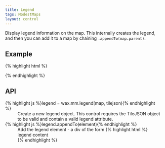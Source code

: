 ```yaml
---
title: Legend
tags: ModestMaps
layout: control
---
```


Display legend information on the map. This internally creates the legend,
and then you can add it to a map by chaining `.appendTo(map.parent)`.

## Example

{% highlight html %}
<div id='map-div'></div>
<script>
var mm = com.modestmaps;
wax.tilejson(
  'http://tiles.mapbox.com/mapbox/api/Tileset/geography-class',
  function(tilejson) {
    var m = new mm.Map('map-div',
      new wax.mm.connector(tilejson),
      new mm.Point(240,120));
    wax.mm.legend(m, tilejson).appendTo(m.parent);
    m.setCenterZoom(new mm.Location(39, -98), 2);
  }
);
</script>
{% endhighlight %}

## API

<dl>
  <dt>{% highlight js %}legend = wax.mm.legend(map, tilejson){% endhighlight %}</dt>
  <dd>Create a new legend object. This control requires the TileJSON object
  to be valid and contain a valid legend attribute.</dd>
  <dt>{% highlight js %}legend.appendTo(element){% endhighlight %}</dt>
  <dd>Add the legend element - a div of the form
  {% highlight html %}<div class='wax-legends'><div class='wax-legend'>legend content</div></div>{% endhighlight %}
  </dd>
</dl>
